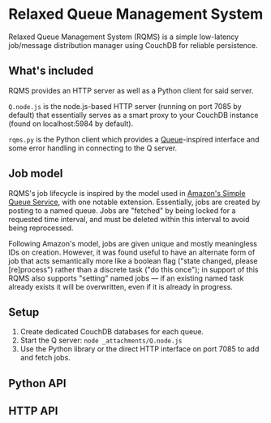# Relaxed Queue Management System #

Relaxed Queue Management System (RQMS) is a simple low-latency job/message distribution manager using CouchDB for reliable persistence.

## What's included ##

RQMS provides an HTTP server as well as a Python client for said server.

`Q.node.js` is the node.js-based HTTP server (running on port 7085 by default) that essentially serves as a smart proxy to your CouchDB instance (found on localhost:5984 by default).

`rqms.py` is the Python client which provides a [Queue](http://docs.python.org/library/queue.html)-inspired interface and some error handling in connecting to the Q server.

## Job model ##

RQMS's job lifecycle is inspired by the model used in [Amazon's Simple Queue Service](http://docs.amazonwebservices.com/AWSSimpleQueueService/latest/SQSGettingStartedGuide/), with one notable extension. Essentially, jobs are created by posting to a named queue. Jobs are "fetched" by being locked for a requested time interval, and must be deleted within this interval to avoid being reprocessed.

Following Amazon's model, jobs are given unique and mostly meaningless IDs on creation. However, it was found useful to have an alternate form of job that acts semantically more like a boolean flag ("state changed, please [re]process") rather than a discrete task ("do this once"); in support of this RQMS also supports "setting" named jobs — if an existing named task already exists it will be overwritten, even if it is already in progress.

## Setup ##

1. Create dedicated CouchDB databases for each queue.
2. Start the Q server: `node _attachments/Q.node.js`
3. Use the Python library or the direct HTTP interface on port 7085 to add and fetch jobs.

## Python API ##

## HTTP API ##

